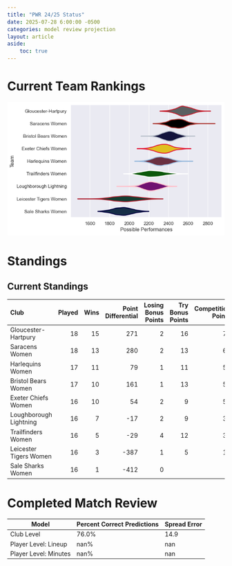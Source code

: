 ```yaml
---  
title: "PWR 24/25 Status"  
date: 2025-07-28 6:00:00 -0500  
categories: model review projection  
layout: article  
aside:  
    toc: true  
---
```

# Current Team Rankings


![Club Rankings](plots/rankings_PWR_2425.png)
# Standings

## Current Standings


| Club                   |   Played |   Wins |   Point Differential |   Losing Bonus Points |   Try Bonus Points |   Competition Points |
|:-----------------------|---------:|-------:|---------------------:|----------------------:|-------------------:|---------------------:|
| Gloucester-Hartpury    |       18 |     15 |                  271 |                     2 |                 16 |                   78 |
| Saracens Women         |       18 |     13 |                  280 |                     2 |                 13 |                   67 |
| Harlequins Women       |       17 |     11 |                   79 |                     1 |                 11 |                   56 |
| Bristol Bears Women    |       17 |     10 |                  161 |                     1 |                 13 |                   54 |
| Exeter Chiefs Women    |       16 |     10 |                   54 |                     2 |                  9 |                   51 |
| Loughborough Lightning |       16 |      7 |                  -17 |                     2 |                  9 |                   39 |
| Trailfinders Women     |       16 |      5 |                  -29 |                     4 |                 12 |                   36 |
| Leicester Tigers Women |       16 |      3 |                 -387 |                     1 |                  5 |                   18 |
| Sale Sharks Women      |       16 |      1 |                 -412 |                     0 |                    |                    4 |



# Completed Match Review


| Model | Percent Correct Predictions | Spread Error |
| ------ | ------ | ------ |
| Club Level | 76.0% | 14.9 |
| Player Level: Lineup | nan% | nan |
| Player Level: Minutes | nan% | nan |

